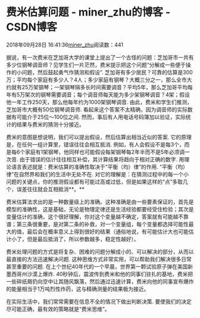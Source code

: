 # 费米估算问题 - miner_zhu的博客 - CSDN博客





2018年09月28日 16:41:36[miner_zhu](https://me.csdn.net/miner_zhu)阅读数：441








据说，有一次费米在芝加哥大学的课堂上提出了一个古怪的问题：芝加哥市一共有多少位钢琴调音师？见学生们一片茫然，费米提示把这个问题“分解成一些便于操作的小问题，然后鼓起勇气作猜测和假设”. 芝加哥有多少居民？可靠的估算是300万；平均每个家庭有多少人？4人；多少家庭有钢琴？大概三分之一，那么全市大约就有25万架钢琴；一架钢琴隔多长时间需要调音？平均5年，那么芝加哥平均每年有5万架次的钢琴需要调音；每个调音师每天能为多少架钢琴调音？4架；假设他一年工作250天，那么他每年约为1000架钢琴调音. 由此，费米和学生们推测，芝加哥市大概有50位钢琴调音师. 看起来这个答案不太精确，因为调音师的实际数据有可能介于25位～100位之间. 然而，事后有人用电话号码簿加以验证，实际统计的结果与费米的猜测十分接近。

费米的意图是想说明，我们可以提出假设，然后估算出相当近似的答案. 它的原理是，在任何一组计算里，错误往往会相互抵消. 例如，有人会假设不是每3个，而是每6个家庭有1架钢琴，他同样也可能假设每架钢琴每2年半而不是5年必须调一次音. 由于错误的估计往往相互补偿，其计算结果将趋向于相对正确的数字. 用理论语言表述就是：费米估算的准确性取决于“平衡（均）律”的作用. “平衡（均）律”在自然界和我们的生活中无处不在. 对它的理解是：在猜测过程中的每一个小问题的关键点，你的推测假设都有可能过高或过低，但是如果这样的“点”多取几个，误差往往就会互相抵消**。**

费米估算法求出的是一种数量级上的准确。这种准确是由一些要素保证的，首先是模型的准确性，这是基础，无论是物理定律还是生活经验都要经受住检验；其次是变量估计的准确，这个很好理解，你对这个变量越不确定，答案就有可能越不靠谱；第三条很重要，是对第二条的补救，对一个变量组，每个变量都选择可能性最大的值，最后会在概率意义上得到很好的结果（通俗地说，有可能估计大也可能估计小了，但是最后抵消了，所以参数越多，稳定性越好）。

费米处理问题的方式是将复杂、困难的问题分解成小的、可以解决的部分，从而以最直接的方法迅速解决问题. 这种思维方式非常实用，可以帮助我们解决很多日常甚至重要的问题. 在上个世纪40年代的一个早晨，世界第一颗试验原子弹在美国新墨西哥州沙漠上爆炸. 40秒钟后，震波传到费米和他的同事们驻扎的基地，费米把一些碎纸屑扔向空中让其随风飘落，然后通过迅速计算，费米向他的同事宣布爆炸的能量相当于1万吨烈性炸药，这与精确测量的结果极为接近。

在实际生活中，我们常常需要在信息不全的情况下做出判断决策. 要使我们的决定尽可能正确，最有效的策略就是“费米思维”。



